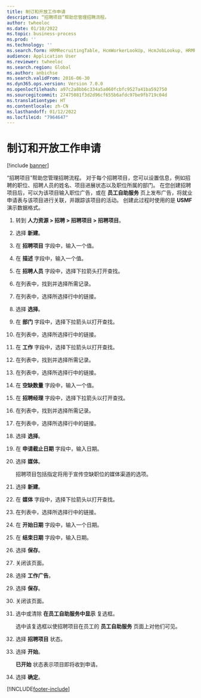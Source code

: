 ```yaml
---
title: 制订和开放工作申请
description: “招聘项目”帮助您管理招聘流程。
author: twheeloc
ms.date: 01/10/2022
ms.topic: business-process
ms.prod: ''
ms.technology: ''
ms.search.form: HRMRecruitingTable, HcmWorkerLookUp, HcmJobLookup, HRMRecruitingMedia, HRMRecruitingJobAd
audience: Application User
ms.reviewer: twheeloc
ms.search.region: Global
ms.author: anbichse
ms.search.validFrom: 2016-06-30
ms.dyn365.ops.version: Version 7.0.0
ms.openlocfilehash: a97c2a8bb6c334a5a060fcbfc9527a41ba592750
ms.sourcegitcommit: 27475081f3d2d96cf655b6afdc97be9fb719c04d
ms.translationtype: HT
ms.contentlocale: zh-CN
ms.lasthandoff: 01/12/2022
ms.locfileid: "7964647"
---
```

# <a name="develop-and-open-job-requisition"></a>制订和开放工作申请

[!include [banner](../../includes/banner.md)]

“招聘项目”帮助您管理招聘流程。 对于每个招聘项目，您可以设置信息，例如招聘的职位、招聘人员的姓名、项目进展状态以及职位所属的部门。 在您创建招聘项目后，可以为该项目输入职位广告，或在 **员工自助服务** 页上发布广告，将就业申请表与该项目进行关联，并跟踪该项目的活动。 创建此过程时使用的是 **USMF** 演示数据格式。

1. 转到 **人力资源 \> 招聘 \> 招聘项目 \> 招聘项目**。
2. 选择 **新建**。
3. 在 **招聘项目** 字段中，输入一个值。
4. 在 **描述** 字段中，输入一个值。
5. 在 **招聘人员** 字段中，选择下拉箭头打开查找。
6. 在列表中，找到并选择所需记录。
7. 在列表中，选择所选择行中的链接。
8. 选择 **选择**。
9. 在 **部门** 字段中，选择下拉箭头以打开查找。
10. 在列表中，选择所选择行中的链接。
11. 在 **工作** 字段中，选择下拉箭头以打开查找。
12. 在列表中，找到并选择所需记录。
13. 在列表中，选择所选择行中的链接。
14. 在 **空缺数量** 字段中，输入一个值。
15. 在 **招聘经理** 字段中，选择下拉箭头以打开查找。
16. 在列表中，找到并选择所需记录。
17. 在列表中，选择所选择行中的链接。
18. 选择 **选择**。
19. 在 **申请截止日期** 字段中，输入日期。
20. 选择 **媒体**。

    招聘项目包括指定将用于宣传空缺职位的媒体渠道的选项。

21. 选择 **新建**。
22. 在 **媒体** 字段中，选择下拉箭头以打开查找。
23. 在列表中，选择所选择行中的链接。
24. 在 **开始日期** 字段中，输入一个日期。
25. 在 **结束日期** 字段中，输入日期。
26. 选择 **保存**。
27. 关闭该页面。
28. 选择 **工作广告**。
29. 选择 **保存**。
30. 关闭该页面。
31. 选中或清除 **在员工自助服务中显示** 复选框。

    选中该复选框以使招聘项目在员工的 **员工自助服务** 页面上对他们可见。

32. 选择 **招聘项目** 状态。
33. 选择 **开始**。

    **已开始** 状态表示项目即将收到申请。

34. 选择 **确定**。

[!INCLUDE[footer-include](../../../../includes/footer-banner.md)]
